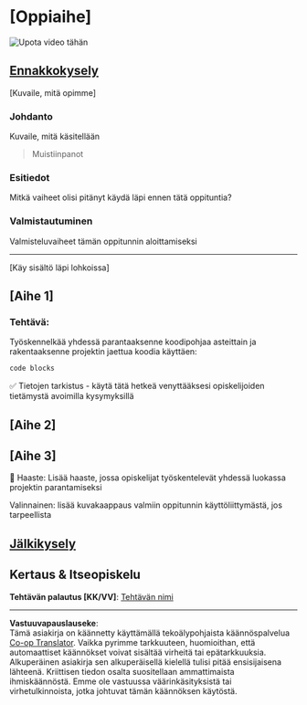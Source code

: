 <!--
CO_OP_TRANSLATOR_METADATA:
{
  "original_hash": "0494be70ad7fadd13a8c3d549c23e355",
  "translation_date": "2025-08-27T23:04:31+00:00",
  "source_file": "lesson-template/README.md",
  "language_code": "fi"
}
-->
# [Oppiaihe]

![Upota video tähän](../../../lesson-template/video-url)

## [Ennakkokysely](../../../lesson-template/quiz-url)

[Kuvaile, mitä opimme]

### Johdanto

Kuvaile, mitä käsitellään

> Muistiinpanot

### Esitiedot

Mitkä vaiheet olisi pitänyt käydä läpi ennen tätä oppituntia?

### Valmistautuminen

Valmisteluvaiheet tämän oppitunnin aloittamiseksi

---

[Käy sisältö läpi lohkoissa]

## [Aihe 1]

### Tehtävä:

Työskennelkää yhdessä parantaaksenne koodipohjaa asteittain ja rakentaaksenne projektin jaettua koodia käyttäen:

```html
code blocks
```

✅ Tietojen tarkistus - käytä tätä hetkeä venyttääksesi opiskelijoiden tietämystä avoimilla kysymyksillä

## [Aihe 2]

## [Aihe 3]

🚀 Haaste: Lisää haaste, jossa opiskelijat työskentelevät yhdessä luokassa projektin parantamiseksi

Valinnainen: lisää kuvakaappaus valmiin oppitunnin käyttöliittymästä, jos tarpeellista

## [Jälkikysely](../../../lesson-template/quiz-url)

## Kertaus & Itseopiskelu

**Tehtävän palautus [KK/VV]**: [Tehtävän nimi](assignment.md)

---

**Vastuuvapauslauseke**:  
Tämä asiakirja on käännetty käyttämällä tekoälypohjaista käännöspalvelua [Co-op Translator](https://github.com/Azure/co-op-translator). Vaikka pyrimme tarkkuuteen, huomioithan, että automaattiset käännökset voivat sisältää virheitä tai epätarkkuuksia. Alkuperäinen asiakirja sen alkuperäisellä kielellä tulisi pitää ensisijaisena lähteenä. Kriittisen tiedon osalta suositellaan ammattimaista ihmiskäännöstä. Emme ole vastuussa väärinkäsityksistä tai virhetulkinnoista, jotka johtuvat tämän käännöksen käytöstä.